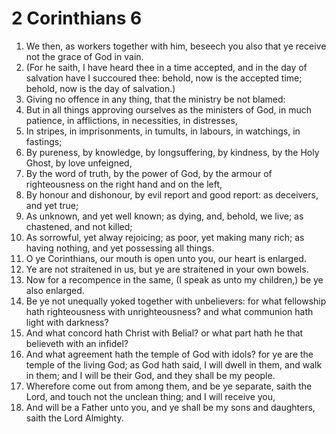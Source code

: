 ﻿# 2 Corinthians 6
1. We then, as workers together with him, beseech you also that ye receive not the grace of God in vain. 
2. (For he saith, I have heard thee in a time accepted, and in the day of salvation have I succoured thee: behold, now is the accepted time; behold, now is the day of salvation.) 
3. Giving no offence in any thing, that the ministry be not blamed: 
4. But in all things approving ourselves as the ministers of God, in much patience, in afflictions, in necessities, in distresses, 
5. In stripes, in imprisonments, in tumults, in labours, in watchings, in fastings; 
6. By pureness, by knowledge, by longsuffering, by kindness, by the Holy Ghost, by love unfeigned, 
7. By the word of truth, by the power of God, by the armour of righteousness on the right hand and on the left, 
8. By honour and dishonour, by evil report and good report: as deceivers, and yet true; 
9. As unknown, and yet well known; as dying, and, behold, we live; as chastened, and not killed; 
10. As sorrowful, yet alway rejoicing; as poor, yet making many rich; as having nothing, and yet possessing all things. 
11. O ye Corinthians, our mouth is open unto you, our heart is enlarged. 
12. Ye are not straitened in us, but ye are straitened in your own bowels. 
13. Now for a recompence in the same, (I speak as unto my children,) be ye also enlarged. 
14. Be ye not unequally yoked together with unbelievers: for what fellowship hath righteousness with unrighteousness? and what communion hath light with darkness? 
15. And what concord hath Christ with Belial? or what part hath he that believeth with an infidel? 
16. And what agreement hath the temple of God with idols? for ye are the temple of the living God; as God hath said, I will dwell in them, and walk in them; and I will be their God, and they shall be my people. 
17. Wherefore come out from among them, and be ye separate, saith the Lord, and touch not the unclean thing; and I will receive you, 
18. And will be a Father unto you, and ye shall be my sons and daughters, saith the Lord Almighty. 
